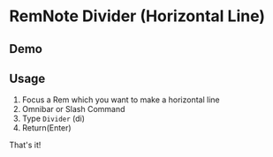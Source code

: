# RemNote Divider (Horizontal Line)

## Demo


## Usage

1. Focus a Rem which you want to make a horizontal line
2. Omnibar or Slash Command
3. Type `Divider` (di)
4. Return(Enter)

That's it!